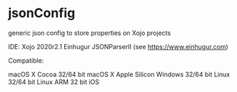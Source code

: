 # jsonConfig
generic json config to store properties on Xojo projects

IDE:
Xojo 2020r2.1
Einhugur JSONParserII (see https://www.einhugur.com)

Compatible:

macOS X Cocoa 32/64 bit
macOS X Apple Silicon
Windows 32/64 bit
Linux 32/64 bit
Linux ARM 32 bit
iOS
